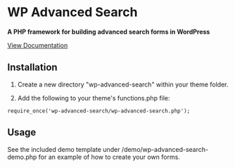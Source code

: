 # WP Advanced Search
**A PHP framework for building advanced search forms in WordPress**

[View Documentation](https://github.com/growthspark/wp-advanced-search/wiki/Documentation)

## Installation

1. Create a new directory "wp-advanced-search" within your theme folder.

2. Add the following to your theme's functions.php file:

` require_once('wp-advanced-search/wp-advanced-search.php'); `

## Usage

See the included demo template under /demo/wp-advanced-search-demo.php for an example of how to create your own forms.

